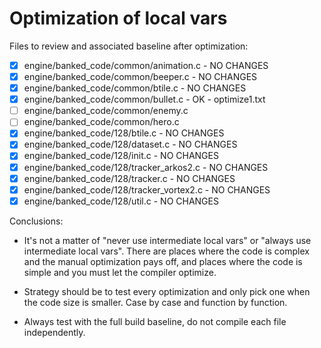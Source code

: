 # Optimization of local vars

Files to review and associated baseline after optimization:

- [x] engine/banked_code/common/animation.c - NO CHANGES
- [x] engine/banked_code/common/beeper.c - NO CHANGES
- [x] engine/banked_code/common/btile.c - NO CHANGES
- [x] engine/banked_code/common/bullet.c - OK - optimize1.txt
- [ ] engine/banked_code/common/enemy.c
- [ ] engine/banked_code/common/hero.c
- [x] engine/banked_code/128/btile.c - NO CHANGES
- [x] engine/banked_code/128/dataset.c - NO CHANGES
- [x] engine/banked_code/128/init.c - NO CHANGES
- [x] engine/banked_code/128/tracker_arkos2.c - NO CHANGES
- [x] engine/banked_code/128/tracker.c - NO CHANGES
- [x] engine/banked_code/128/tracker_vortex2.c - NO CHANGES
- [x] engine/banked_code/128/util.c - NO CHANGES

Conclusions:

- It's not a matter of "never use intermediate local vars" or "always use
  intermediate local vars".  There are places where the code is complex and
  the manual optimization pays off, and places where the code is simple and
  you must let the compiler optimize.

- Strategy should be to test every optimization and only pick one when the
  code size is smaller. Case by case and function by function.

- Always test with the full build baseline, do not compile each file
  independently.
